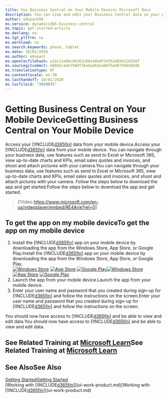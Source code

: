 ```yaml
---
title: Use Business Central on Your Mobile Device| Microsoft Docs
description: You can view and edit your Business Central data on your phone or tablet.
author: edupont04
ms.service: dynamics365-business-central
ms.topic: get-started-article
ms.devlang: na
ms.tgt_pltfrm: na
ms.workload: na
ms.search.keywords: phone, tablet
ms.date: 10/01/2020
ms.author: edupont
ms.openlocfilehash: a19c11e98c9b263c601e0e8f34fb24036126350f
ms.sourcegitcommit: ddbb5cede750df1baba4b3eab8fbed6744b5b9d6
ms.translationtype: HT
ms.contentlocale: en-IN
ms.lasthandoff: 10/01/2020
ms.locfileid: "3959975"
---
```

# <a name="getting-business-central-on-your-mobile-device"></a><span data-ttu-id="4b2ea-103">Getting Business Central on Your Mobile Device</span><span class="sxs-lookup"><span data-stu-id="4b2ea-103">Getting Business Central on Your Mobile Device</span></span>
<span data-ttu-id="4b2ea-104">Access your [!INCLUDE[d365fin](includes/d365fin_md.md)] data from your mobile device.</span><span class="sxs-lookup"><span data-stu-id="4b2ea-104">Access your [!INCLUDE[d365fin](includes/d365fin_md.md)] data from your mobile device.</span></span> <span data-ttu-id="4b2ea-105">You can navigate through your business data, use features such as send to Excel or Microsoft 365, view up-to-date charts and KPIs, email sales quotes and invoices, and shoot and attach pictures with your camera.</span><span class="sxs-lookup"><span data-stu-id="4b2ea-105">You can navigate through your business data, use features such as send to Excel or Microsoft 365, view up-to-date charts and KPIs, email sales quotes and invoices, and shoot and attach pictures with your camera.</span></span> <span data-ttu-id="4b2ea-106">Follow the steps below to download the app and get started.</span><span class="sxs-lookup"><span data-stu-id="4b2ea-106">Follow the steps below to download the app and get started.</span></span>

> [!Video https://www.microsoft.com/en-us/videoplayer/embed/RE4Arje?rel=0]

## <a name="to-get-the-app-on-my-mobile-device"></a><span data-ttu-id="4b2ea-107">To get the app on my mobile device</span><span class="sxs-lookup"><span data-stu-id="4b2ea-107">To get the app on my mobile device</span></span>
1. <span data-ttu-id="4b2ea-108">Install the [!INCLUDE[d365fin](includes/d365fin_md.md)] app on your mobile device by downloading the app from the Windows Store, App Store, or Google Play.</span><span class="sxs-lookup"><span data-stu-id="4b2ea-108">Install the [!INCLUDE[d365fin](includes/d365fin_md.md)] app on your mobile device by downloading the app from the Windows Store, App Store, or Google Play.</span></span>  
<span data-ttu-id="4b2ea-109">[![Windows Store](./media/install-mobile-app/windowsstore.png)](https://go.microsoft.com/fwlink/?LinkId=734848)
[![App Store](./media/install-mobile-app/appstore.png)](https://go.microsoft.com/fwlink/?LinkId=734847) [![Google Play](./media/install-mobile-app/googleplay.png)](https://go.microsoft.com/fwlink/?LinkId=734849)</span><span class="sxs-lookup"><span data-stu-id="4b2ea-109">[![Windows Store](./media/install-mobile-app/windowsstore.png)](https://go.microsoft.com/fwlink/?LinkId=734848)
[![App Store](./media/install-mobile-app/appstore.png)](https://go.microsoft.com/fwlink/?LinkId=734847) [![Google Play](./media/install-mobile-app/googleplay.png)](https://go.microsoft.com/fwlink/?LinkId=734849)</span></span>  
2. <span data-ttu-id="4b2ea-110">Launch the app from your mobile device.</span><span class="sxs-lookup"><span data-stu-id="4b2ea-110">Launch the app from your mobile device.</span></span>
3. <span data-ttu-id="4b2ea-111">Enter your user name and password that you created during sign-up for [!INCLUDE[d365fin](includes/d365fin_md.md)] and follow the instructions on the screen.</span><span class="sxs-lookup"><span data-stu-id="4b2ea-111">Enter your user name and password that you created during sign-up for [!INCLUDE[d365fin](includes/d365fin_md.md)] and follow the instructions on the screen.</span></span>

<span data-ttu-id="4b2ea-112">You should now have access to [!INCLUDE[d365fin](includes/d365fin_md.md)] and be able to view and edit data.</span><span class="sxs-lookup"><span data-stu-id="4b2ea-112">You should now have access to [!INCLUDE[d365fin](includes/d365fin_md.md)] and be able to view and edit data.</span></span>

## <a name="see-related-training-at-microsoft-learn"></a><span data-ttu-id="4b2ea-113">See Related Training at [Microsoft Learn](/learn/modules/alternative-interfaces-dynamics-365-business-central/index)</span><span class="sxs-lookup"><span data-stu-id="4b2ea-113">See Related Training at [Microsoft Learn](/learn/modules/alternative-interfaces-dynamics-365-business-central/index)</span></span>

## <a name="see-also"></a><span data-ttu-id="4b2ea-114">See Also</span><span class="sxs-lookup"><span data-stu-id="4b2ea-114">See Also</span></span>
[<span data-ttu-id="4b2ea-115">Getting Started</span><span class="sxs-lookup"><span data-stu-id="4b2ea-115">Getting Started</span></span>](product-get-started.md)  
<span data-ttu-id="4b2ea-116">[Working with [!INCLUDE[d365fin](includes/d365fin_md.md)]](ui-work-product.md)</span><span class="sxs-lookup"><span data-stu-id="4b2ea-116">[Working with [!INCLUDE[d365fin](includes/d365fin_md.md)]](ui-work-product.md)</span></span>  
